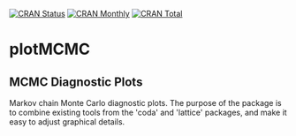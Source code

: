 [![CRAN Status](https://r-pkg.org/badges/version/plotMCMC)](https://cran.r-project.org/package=plotMCMC)
[![CRAN Monthly](https://cranlogs.r-pkg.org/badges/plotMCMC)](https://cran.r-project.org/package=plotMCMC)
[![CRAN Total](https://cranlogs.r-pkg.org/badges/grand-total/plotMCMC)](https://cran.r-project.org/package=plotMCMC)

# plotMCMC

## MCMC Diagnostic Plots

Markov chain Monte Carlo diagnostic plots. The purpose of the package is to
combine existing tools from the 'coda' and 'lattice' packages, and make it easy
to adjust graphical details.
